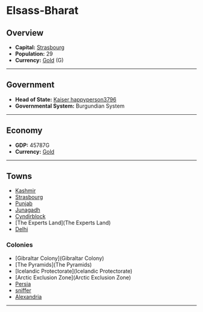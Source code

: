 # Elsass-Bharat

## Overview

- **Capital:** [Strasbourg](Strasbourg)
- **Population:** 29
- **Currency:** [Gold](Gold) (G)

---

## Government

- **Head of State:** [Kaiser happyperson3796](happyperson3796)
- **Governmental System:** Burgundian System

---

## Economy

- **GDP:** 45787G
- **Currency:** [Gold](Gold)

---

## Towns

- [Kashmir](Kashmir)
- [Strasbourg](Strasbourg)
- [Punjab](Punjab)
- [Junagadh](Junagadh)
- [Cyndirblock](Cyndirblock)
- [The Experts Land](The Experts Land)
- [Delhi](Delhi)

### Colonies

- [Gibraltar Colony](Gibraltar Colony)
- [The Pyramids](The Pyramids)
- [Icelandic Protectorate](Icelandic Protectorate)
- [Arctic Exclusion Zone](Arctic Exclusion Zone)
- [Persia](Persia)
- [sniffer](sniffer)
- [Alexandria](Alexandria)

---